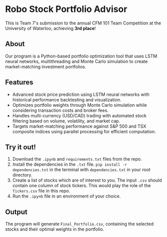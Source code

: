 # Robo Stock Portfolio Advisor

This is Team 7's submission to the annual CFM 101 Team Competition at the University of Waterloo, achieving **3rd place**!

## About

Our program is a Python-based portfolio optimization tool that uses LSTM neural networks, multithreading and Monte Carlo simulation to create market-matching investment portfolios.

## Features

* Advanced stock price prediction using LSTM neural networks with historical performance backtesting and visualization.
* Optimizes portfolio weights through Monte Carlo simulation while considering transaction costs and broker fees.
* Handles multi-currency (USD/CAD) trading with automated stock filtering based on volume, volatility, and market cap.
* Targets market-matching performance against S&P 500 and TSX composite indices using parallel processing for efficient computation.


## Try it out!

1. Download the `.ipynb` and `requirements.txt` files from the repo.
2. Install the dependencies in the `.txt` file.
`pip install -r dependencies.txt` in the terminal with `dependencies.txt` in your root directory.
3. Create a list of stocks which are of interest to you. The input `.csv` should contain one column of stock tickers. This would play the role of the `Tickers.csv` file in this repo.
4. Run the `.ipynb` file in an environment of your choice.

## Output

The program will generate `Final_Portfolio.csv`, containing the selected stocks and their optimal weights in the portfolio.
